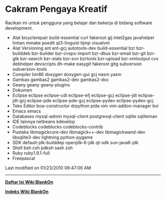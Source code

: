 # Cakram Pengaya Kreatif
Racikan ini untuk pengguna yang belajar dan bekerja di bidang software
development.

  * Alat
      bicyclerepair
      build-essential
      curl
      fakeroot
      gij
      intel2gas
      javahelper
      lintian
      mmake
      poedit
      qt3-linguist
      tijmp
      visualvm
   * Alat Versioning
      ant
      ant-gcj
      autotools-dev
      build-essential
      bzr
      bzr-builddeb
      bzr-builder bzr-cvsps-import
      bzr-dbus
      bzr-email
      bzr-git
      bzr-gtk
      bzr-search
      bzr-stats
      bzr-svn
      bzrtools
      bzr-upload
      bzr-xmloutput
      cvs
      debhelper
      devscripts
      dh-make
      easygit
      fakeroot
      gitg
      subversion
      subversion-tools
   * Compiler
      bin86
      doxygen
      doxygen-gui
      gcj
      nasm
      yasm
   * Gambas
      gambas2
      gambas2-dev
      gambas2-doc
   * Geany
      geany
      geany-plugins
   * Dokumen
   * Eclipse
      eclipse
      eclipse-cdt
      eclipse-efj
      eclipse-gcj
      eclipse-jdt
      eclipse-jdt-gcj
      eclipse-pde
      eclipse-pde-gcj
      eclipse-pydev
      eclipse-pydev-gcj
   * Teks Editor
      boa-constructor
      drpython
      pida
      vim
      vim-addon-manager
      bvi
   * Emacs
      emacs
   * Databases
      mysql-admin
      mysql-client
      postgresql-client
      sqlite
      sqliteman
   * IDE lainnya
      netbeans
      kdevelop
   * Codeblocks
      codeblocks
      codeblocks-contrib
   * Pustaka
      libmagickcore-dev
      libmagick++-dev
      libmagickwand-dev
      libsqlite3-dev
      lightning
      python-pygame
   * SDK default-jdk-builddep
      openjdk-6-jdk
      qt-sdk
      sun-java6-jdk
   * Shell
      bsh
      csh
      pdksh
      sash
      zsh
   * Ruby
      ruby1.9.1-full
   * Freepascal

Last modified on 01/23/2010 06:47:06 AM
 
---
[**Daftar Isi Wiki BlankOn**](/wiki/DaftarIsi/index.html)
 
[**Indeks Wiki BlankOn**](/wiki/Indeks.html)

